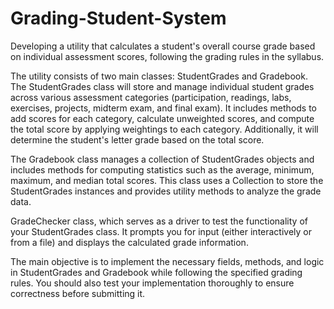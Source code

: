 # Grading-Student-System
Developing a utility that calculates a student's overall course grade based on individual assessment scores, following the grading rules in the syllabus.

The utility consists of two main classes: StudentGrades and Gradebook. The StudentGrades class will store and manage individual student grades across various assessment categories (participation, readings, labs, exercises, projects, midterm exam, and final exam). It includes methods to add scores for each category, calculate unweighted scores, and compute the total score by applying weightings to each category. Additionally, it will determine the student's letter grade based on the total score.

The Gradebook class manages a collection of StudentGrades objects and includes methods for computing statistics such as the average, minimum, maximum, and median total scores. This class uses a Collection to store the StudentGrades instances and provides utility methods to analyze the grade data.

GradeChecker class, which serves as a driver to test the functionality of your StudentGrades class. It prompts you for input (either interactively or from a file) and displays the calculated grade information.

The main objective is to implement the necessary fields, methods, and logic in StudentGrades and Gradebook while following the specified grading rules. You should also test your implementation thoroughly to ensure correctness before submitting it.
